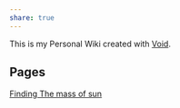 ```yaml
---
share: true
---
```

This is my Personal Wiki created with [Void](https://GitHub.com/stardoom4/Void).

## Pages
[Finding The mass of sun](find-g-of-sun.md)